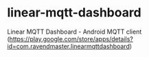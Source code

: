 # linear-mqtt-dashboard
Linear MQTT Dashboard - Android MQTT client (https://play.google.com/store/apps/details?id=com.ravendmaster.linearmqttdashboard)